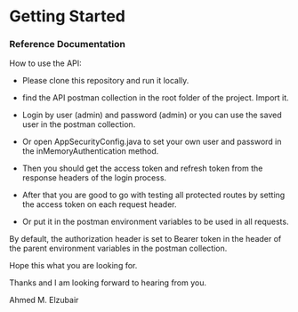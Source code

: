 # Getting Started

### Reference Documentation

How to use the API:

- Please clone this repository and run it locally. 

- find the API postman collection in the root folder of the project.
Import it.
- Login by user (admin) and password (admin) or you can use the saved user in the postman collection.
- Or open AppSecurityConfig.java to set your own user and password in the inMemoryAuthentication method.
- Then you should get the access token and refresh token from the response headers of the login process.
- After that you are good to go with testing all protected routes by setting the access token on each request header.
- Or put it in the postman environment variables to be used in all requests.

By default, the authorization header is set to Bearer token in the header of the parent environment variables in the postman collection.

Hope this what you are looking for.

Thanks and I am looking forward to hearing from you.

Ahmed M. Elzubair